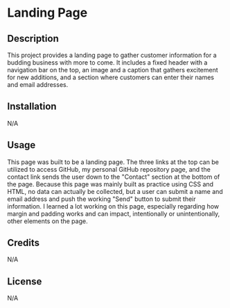 # Landing Page

## Description

This project provides a landing page to gather customer information for a budding business with more to come.  It includes a fixed header with a navigation bar on the top, an image and a caption that gathers excitement for new additions, and a section where customers can enter their names and email addresses.  

## Installation

N/A

## Usage

This page was built to be a landing page.  The three links at the top can be utilized to access GitHub, my personal GitHub repository page, and the contact link sends the user down to the "Contact" section at the bottom of the page.  Because this page was mainly built as practice using CSS and HTML, no data can actually be collected, but a user can submit a name and email address and push the working "Send" button to submit their information.  I learned a lot working on this page, especially regarding how margin and padding works and can impact, intentionally or unintentionally, other elements on the page. 

## Credits

N/A

## License

N/A

